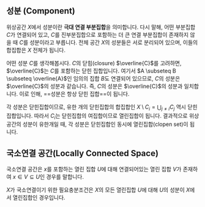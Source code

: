 
## 성분 (Component)

위상공간 $X$에서 성분이란 **극대 연결 부분집합**을 의미합니다. 다시 말해, 어떤 부분집합 $C$가 연결되어 있고, $C$를 진부분집합으로 포함하는 더 큰 연결 부분집합이 존재하지 않을 때 $C$를 성분이라고 부릅니다. 전체 공간 $X$의 성분들은 서로 분리되어 있으며, 이들의 합집합은 $X$ 전체가 됩니다.

어떤 성분 $C$를 생각해봅시다. $C$의 닫힘(closure) $\overline{C}$를 고려하면, $\overline{C}$는 $C$를 포함하는 닫힌 집합입니다. 여기서 $A \subseteq B \subseteq \overline{A}$인 임의의 집합 $B$도 연결되어 있으므로, $C$의 성분은 $\overline{C}$의 성분과 같습니다. 즉, $C$의 성분은 $\overline{C}$의 성분과 일치합니다. 이로 인해, ==성분은 항상 닫힌 집합==이 됩니다.

각 성분은 닫힌집합이므로, 유한 개의 닫힌집합의 합집합인 $X\setminus C_i = \bigcup_{j\neq i} C_j$ 역시 닫힌집합입니다. 따라서 $C_i$는 닫힌집합의 여집합이므로 열린집합이 됩니다. 결과적으로 위상공간의 성분이 유한개일 때, 각 성분은 닫힌집합인 동시에 열린집합(clopen set)이 됩니다.

## 국소연결 공간(Locally Connected Space)

국소연결 공간은 $x$를 포함하는 열린 집합 $U$에 대해 연결되어있는 열린 집합 $V$가 존재하여 $x \in V \subseteq U$인 경우를 말합니다. 

$X$가 국소연결이기 위한 필요충분조건은 $X$의 모든 열린집합 $U$에 대해 $U$의 성분이 $X$에서 열린집합인 경우입니다.
